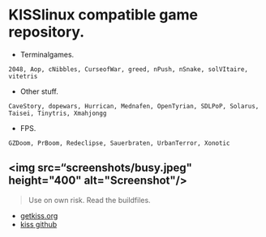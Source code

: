 # KISSlinux compatible game repository.

- Terminalgames.
```
2048, Aop, cNibbles, CurseofWar, greed, nPush, nSnake, solVItaire, vitetris
```

- Other stuff.
```
CaveStory, dopewars, Hurrican, Mednafen, OpenTyrian, SDLPoP, Solarus, Taisei, Tinytris, Xmahjongg
```

- FPS.
```
GZDoom, PrBoom, Redeclipse, Sauerbraten, UrbanTerror, Xonotic
```

<img src=“screenshots/busy.jpeg" height="400" alt="Screenshot"/>
---

> Use on own risk. Read the buildfiles.


* [getkiss.org](https://getkiss.org/)
* [kiss github](https://github.com/kisslinux)
